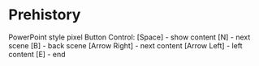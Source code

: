 # Prehistory
PowerPoint style pixel
Button Control:
  [Space] - show content
  [N] - next scene
  [B] - back scene
  [Arrow Right] - next content
  [Arrow Left] - left content
  [E] - end
